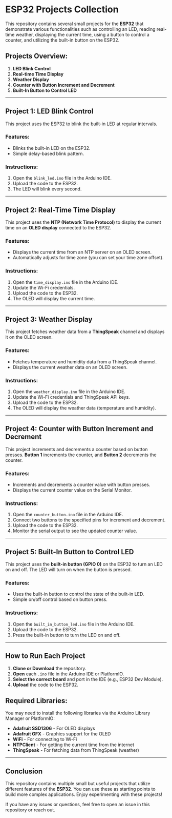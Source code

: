 # ESP32 Projects Collection

This repository contains several small projects for the **ESP32** that demonstrate various functionalities such as controlling an LED, reading real-time weather, displaying the current time, using a button to control a counter, and utilizing the built-in button on the ESP32.

## Projects Overview:

1. **LED Blink Control**
2. **Real-time Time Display**
3. **Weather Display**
4. **Counter with Button Increment and Decrement**
5. **Built-In Button to Control LED**

---

## Project 1: LED Blink Control

This project uses the ESP32 to blink the built-in LED at regular intervals.

### Features:
- Blinks the built-in LED on the ESP32.
- Simple delay-based blink pattern.

### Instructions:
1. Open the `blink_led.ino` file in the Arduino IDE.
2. Upload the code to the ESP32.
3. The LED will blink every second.

---

## Project 2: Real-Time Time Display

This project uses the **NTP (Network Time Protocol)** to display the current time on an **OLED display** connected to the ESP32.

### Features:
- Displays the current time from an NTP server on an OLED screen.
- Automatically adjusts for time zone (you can set your time zone offset).

### Instructions:
1. Open the `time_display.ino` file in the Arduino IDE.
2. Update the Wi-Fi credentials.
3. Upload the code to the ESP32.
4. The OLED will display the current time.

---

## Project 3: Weather Display

This project fetches weather data from a **ThingSpeak** channel and displays it on the OLED screen.

### Features:
- Fetches temperature and humidity data from a ThingSpeak channel.
- Displays the current weather data on an OLED screen.

### Instructions:
1. Open the `weather_display.ino` file in the Arduino IDE.
2. Update the Wi-Fi credentials and ThingSpeak API keys.
3. Upload the code to the ESP32.
4. The OLED will display the weather data (temperature and humidity).

---

## Project 4: Counter with Button Increment and Decrement

This project increments and decrements a counter based on button presses. **Button 1** increments the counter, and **Button 2** decrements the counter.

### Features:
- Increments and decrements a counter value with button presses.
- Displays the current counter value on the Serial Monitor.

### Instructions:
1. Open the `counter_button.ino` file in the Arduino IDE.
2. Connect two buttons to the specified pins for increment and decrement.
3. Upload the code to the ESP32.
4. Monitor the serial output to see the updated counter value.

---

## Project 5: Built-In Button to Control LED

This project uses the **built-in button (GPIO 0)** on the ESP32 to turn an LED on and off. The LED will turn on when the button is pressed.

### Features:
- Uses the built-in button to control the state of the built-in LED.
- Simple on/off control based on button press.

### Instructions:
1. Open the `built_in_button_led.ino` file in the Arduino IDE.
2. Upload the code to the ESP32.
3. Press the built-in button to turn the LED on and off.

---

## How to Run Each Project

1. **Clone or Download** the repository.
2. **Open** each `.ino` file in the Arduino IDE or PlatformIO.
3. **Select the correct board** and port in the IDE (e.g., ESP32 Dev Module).
4. **Upload** the code to the ESP32.

## Required Libraries:

You may need to install the following libraries via the Arduino Library Manager or PlatformIO:

- **Adafruit SSD1306** - For OLED displays
- **Adafruit GFX** - Graphics support for the OLED
- **WiFi** - For connecting to Wi-Fi
- **NTPClient** - For getting the current time from the internet
- **ThingSpeak** - For fetching data from ThingSpeak (weather)

---

## Conclusion

This repository contains multiple small but useful projects that utilize different features of the **ESP32**. You can use these as starting points to build more complex applications. Enjoy experimenting with these projects!

If you have any issues or questions, feel free to open an issue in this repository or reach out.


